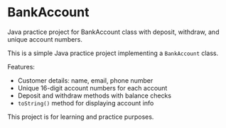 # BankAccount
Java practice project for BankAccount class with deposit, withdraw, and unique account numbers.

This is a simple Java practice project implementing a `BankAccount` class. 

Features:
- Customer details: name, email, phone number
- Unique 16-digit account numbers for each account
- Deposit and withdraw methods with balance checks
- `toString()` method for displaying account info

This project is for learning and practice purposes.
